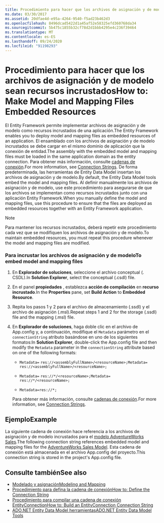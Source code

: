 ```yaml
---
title: Procedimiento para hacer que los archivos de asignación y de modelo sean recursos incrustados
ms.date: 03/30/2017
ms.assetid: 20dfae4d-e95a-4264-9540-f5ad23b462d3
ms.openlocfilehash: 8496dcad5422d1a45af52e58325efd360768da34
ms.sourcegitcommit: 5b475c1855b32cf78d2d1bbb4295e4c236f39464
ms.translationtype: MT
ms.contentlocale: es-ES
ms.lasthandoff: 09/24/2020
ms.locfileid: "91198293"
---
```

# <a name="how-to-make-model-and-mapping-files-embedded-resources"></a><span data-ttu-id="26a56-102">Procedimiento para hacer que los archivos de asignación y de modelo sean recursos incrustados</span><span class="sxs-lookup"><span data-stu-id="26a56-102">How to: Make Model and Mapping Files Embedded Resources</span></span>

<span data-ttu-id="26a56-103">El Entity Framework permite implementar archivos de asignación y de modelo como recursos incrustados de una aplicación.</span><span class="sxs-lookup"><span data-stu-id="26a56-103">The Entity Framework enables you to deploy model and mapping files as embedded resources of an application.</span></span> <span data-ttu-id="26a56-104">El ensamblado con los archivos de asignación y de modelo incrustados se debe cargar en el mismo dominio de aplicación que la conexión de entidad.</span><span class="sxs-lookup"><span data-stu-id="26a56-104">The assembly with the embedded model and mapping files must be loaded in the same application domain as the entity connection.</span></span> <span data-ttu-id="26a56-105">Para obtener más información, consulte [cadenas de conexión](connection-strings.md).</span><span class="sxs-lookup"><span data-stu-id="26a56-105">For more information, see [Connection Strings](connection-strings.md).</span></span> <span data-ttu-id="26a56-106">De forma predeterminada, las herramientas de Entity Data Model insertan los archivos de asignación y de modelo.</span><span class="sxs-lookup"><span data-stu-id="26a56-106">By default, the Entity Data Model tools embed the model and mapping files.</span></span> <span data-ttu-id="26a56-107">Al definir manualmente los archivos de asignación y de modelo, use este procedimiento para asegurarse de que los archivos se implementan como recursos incrustados junto con una aplicación Entity Framework.</span><span class="sxs-lookup"><span data-stu-id="26a56-107">When you manually define the model and mapping files, use this procedure to ensure that the files are deployed as embedded resources together with an Entity Framework application.</span></span>  
  
> [!NOTE]
> <span data-ttu-id="26a56-108">Para mantener los recursos incrustados, deberá repetir este procedimiento cada vez que se modifiquen los archivos de asignación y de modelo.</span><span class="sxs-lookup"><span data-stu-id="26a56-108">To maintain embedded resources, you must repeat this procedure whenever the model and mapping files are modified.</span></span>  
  
### <a name="to-embed-model-and-mapping-files"></a><span data-ttu-id="26a56-109">Para incrustar los archivos de asignación y de modelo</span><span class="sxs-lookup"><span data-stu-id="26a56-109">To embed model and mapping files</span></span>  
  
1. <span data-ttu-id="26a56-110">En **Explorador de soluciones**, seleccione el archivo conceptual (. CSDL).</span><span class="sxs-lookup"><span data-stu-id="26a56-110">In **Solution Explorer**, select the conceptual (.csdl) file.</span></span>  
  
2. <span data-ttu-id="26a56-111">En el panel **propiedades** , establezca **acción de compilación** en **recurso incrustado**.</span><span class="sxs-lookup"><span data-stu-id="26a56-111">In the **Properties** pane, set **Build Action** to **Embedded Resource**.</span></span>  
  
3. <span data-ttu-id="26a56-112">Repita los pasos 1 y 2 para el archivo de almacenamiento (.ssdl) y el archivo de asignación (.msl).</span><span class="sxs-lookup"><span data-stu-id="26a56-112">Repeat steps 1 and 2 for the storage (.ssdl) file and the mapping (.msl) file.</span></span>  
  
4. <span data-ttu-id="26a56-113">En **Explorador de soluciones**, haga doble clic en el archivo de App.config y, a continuación, modifique el `Metadata` parámetro en el `connectionString` atributo basándose en uno de los siguientes formatos:</span><span class="sxs-lookup"><span data-stu-id="26a56-113">In **Solution Explorer**, double-click the App.config file and then modify the `Metadata` parameter in the `connectionString` attribute based on one of the following formats:</span></span>  
  
    - <span data-ttu-id="26a56-114">`Metadata=` `res://<assemblyFullName>/<resourceName>;`</span><span class="sxs-lookup"><span data-stu-id="26a56-114">`Metadata=` `res://<assemblyFullName>/<resourceName>;`</span></span>  
  
    - <span data-ttu-id="26a56-115">`Metadata=` `res://*/<resourceName>;`</span><span class="sxs-lookup"><span data-stu-id="26a56-115">`Metadata=` `res://*/<resourceName>;`</span></span>  
  
    - `Metadata=res://*;`  
  
     <span data-ttu-id="26a56-116">Para obtener más información, consulte [cadenas de conexión](connection-strings.md).</span><span class="sxs-lookup"><span data-stu-id="26a56-116">For more information, see [Connection Strings](connection-strings.md).</span></span>  
  
## <a name="example"></a><span data-ttu-id="26a56-117">Ejemplo</span><span class="sxs-lookup"><span data-stu-id="26a56-117">Example</span></span>  

 <span data-ttu-id="26a56-118">La siguiente cadena de conexión hace referencia a los archivos de asignación y de modelo incrustados para el [modelo AdventureWorks Sales](https://github.com/Microsoft/sql-server-samples/releases/tag/adventureworks).</span><span class="sxs-lookup"><span data-stu-id="26a56-118">The following connection string references embedded model and mapping files for the [AdventureWorks Sales Model](https://github.com/Microsoft/sql-server-samples/releases/tag/adventureworks).</span></span> <span data-ttu-id="26a56-119">Esta cadena de conexión está almacenada en el archivo App.config del proyecto.</span><span class="sxs-lookup"><span data-stu-id="26a56-119">This connection string is stored in the project's App.config file.</span></span>  

## <a name="see-also"></a><span data-ttu-id="26a56-120">Consulte también</span><span class="sxs-lookup"><span data-stu-id="26a56-120">See also</span></span>

- [<span data-ttu-id="26a56-121">Modelado y asignación</span><span class="sxs-lookup"><span data-stu-id="26a56-121">Modeling and Mapping</span></span>](modeling-and-mapping.md)
- [<span data-ttu-id="26a56-122">Procedimiento para defina la cadena de conexión</span><span class="sxs-lookup"><span data-stu-id="26a56-122">How to: Define the Connection String</span></span>](how-to-define-the-connection-string.md)
- [<span data-ttu-id="26a56-123">Procedimiento para compilar una cadena de conexión EntityConnection</span><span class="sxs-lookup"><span data-stu-id="26a56-123">How to: Build an EntityConnection Connection String</span></span>](how-to-build-an-entityconnection-connection-string.md)
- <span data-ttu-id="26a56-124">[ADO.NET Entity Data Model herramientas](/previous-versions/dotnet/netframework-4.0/bb399249(v=vs.100))</span><span class="sxs-lookup"><span data-stu-id="26a56-124">[ADO.NET Entity Data Model Tools](/previous-versions/dotnet/netframework-4.0/bb399249(v=vs.100))</span></span>
